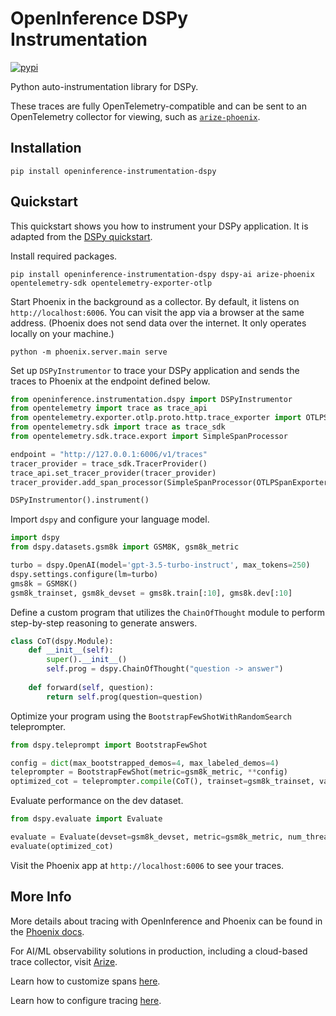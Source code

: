 # OpenInference DSPy Instrumentation

[![pypi](https://badge.fury.io/py/openinference-instrumentation-dspy.svg)](https://pypi.org/project/openinference-instrumentation-dspy/)

Python auto-instrumentation library for DSPy.

These traces are fully OpenTelemetry-compatible and can be sent to an OpenTelemetry collector for viewing, such as [`arize-phoenix`](https://github.com/Arize-ai/phoenix).


## Installation

```shell
pip install openinference-instrumentation-dspy
```

## Quickstart

This quickstart shows you how to instrument your DSPy application. It is adapted from the [DSPy quickstart](https://dspy-docs.vercel.app/docs/quick-start/minimal-example).

Install required packages.

```shell
pip install openinference-instrumentation-dspy dspy-ai arize-phoenix opentelemetry-sdk opentelemetry-exporter-otlp
```

Start Phoenix in the background as a collector. By default, it listens on `http://localhost:6006`. You can visit the app via a browser at the same address. (Phoenix does not send data over the internet. It only operates locally on your machine.)

```shell
python -m phoenix.server.main serve
```

Set up `DSPyInstrumentor` to trace your DSPy application and sends the traces to Phoenix at the endpoint defined below.

```python
from openinference.instrumentation.dspy import DSPyInstrumentor
from opentelemetry import trace as trace_api
from opentelemetry.exporter.otlp.proto.http.trace_exporter import OTLPSpanExporter
from opentelemetry.sdk import trace as trace_sdk
from opentelemetry.sdk.trace.export import SimpleSpanProcessor

endpoint = "http://127.0.0.1:6006/v1/traces"
tracer_provider = trace_sdk.TracerProvider()
trace_api.set_tracer_provider(tracer_provider)
tracer_provider.add_span_processor(SimpleSpanProcessor(OTLPSpanExporter(endpoint)))

DSPyInstrumentor().instrument()
```

Import `dspy` and configure your language model.

```python
import dspy
from dspy.datasets.gsm8k import GSM8K, gsm8k_metric

turbo = dspy.OpenAI(model='gpt-3.5-turbo-instruct', max_tokens=250)
dspy.settings.configure(lm=turbo)
gms8k = GSM8K()
gsm8k_trainset, gsm8k_devset = gms8k.train[:10], gms8k.dev[:10]
```

Define a custom program that utilizes the `ChainOfThought` module to perform step-by-step reasoning to generate answers.

```python
class CoT(dspy.Module):
    def __init__(self):
        super().__init__()
        self.prog = dspy.ChainOfThought("question -> answer")
    
    def forward(self, question):
        return self.prog(question=question)
```

Optimize your program using the `BootstrapFewShotWithRandomSearch` teleprompter.

```python
from dspy.teleprompt import BootstrapFewShot

config = dict(max_bootstrapped_demos=4, max_labeled_demos=4)
teleprompter = BootstrapFewShot(metric=gsm8k_metric, **config)
optimized_cot = teleprompter.compile(CoT(), trainset=gsm8k_trainset, valset=gsm8k_devset)
```

Evaluate performance on the dev dataset.

```python
from dspy.evaluate import Evaluate

evaluate = Evaluate(devset=gsm8k_devset, metric=gsm8k_metric, num_threads=4, display_progress=True, display_table=0)
evaluate(optimized_cot)
```

Visit the Phoenix app at `http://localhost:6006` to see your traces.

## More Info

More details about tracing with OpenInference and Phoenix can be found in the [Phoenix docs](https://docs.arize.com/phoenix).

For AI/ML observability solutions in production, including a cloud-based trace collector, visit [Arize](https://docs.arize.com/arize).

Learn how to customize spans [here](../../openinference-instrumentation/README.md#customizing-spans).

Learn how to configure tracing [here](../../openinference-instrumentation/README.md#tracing-configuration).